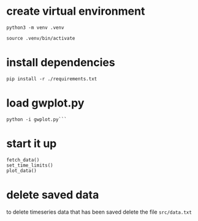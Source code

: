 # create virtual environment
```
python3 -m venv .venv
```
```
source .venv/bin/activate
```

# install dependencies
```
pip install -r ./requirements.txt 
```

# load gwplot.py
``` 
python -i gwplot.py```

```

# start it up
```
fetch_data()
set_time_limits()
plot_data()
```

# delete saved data
to delete timeseries data that has been saved delete the file `src/data.txt`